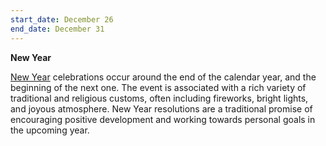 ```yaml
---
start_date: December 26
end_date: December 31
---
```

**New Year**

[New Year](https://en.wikipedia.org/wiki/New_Year) celebrations occur around the end of the calendar year, and the beginning of the next one. The event is associated with a rich variety of traditional and religious customs, often including fireworks, bright lights, and joyous atmosphere. New Year resolutions are a traditional promise of encouraging positive development and working towards personal goals in the upcoming year.
